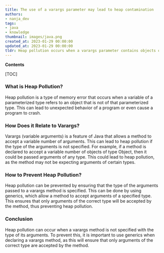 ```yaml
---
title: The use of a varargs parameter may lead to heap contamination
authors:
- nanja_dev
tags:
- java
- knowledge
thumbnail: images/java.png
created_at: 2023-01-29 00:00:00
updated_at: 2023-01-29 00:00:00
tldr: Heap pollution occurs when a varargs parameter contains objects of the wrong type.
---
```


**Contents**

[TOC]

### What is Heap Pollution?
Heap pollution is a type of memory error that occurs when a variable of a parameterized type refers to an object that is not of that parameterized type. This can lead to unexpected behavior of a program or even cause a program to crash.

### How Does it Relate to Varargs?
Varargs (variable arguments) is a feature of Java that allows a method to accept a variable number of arguments. This can lead to heap pollution if the type of the arguments is not specified. For example, if a method is declared to accept a variable number of objects of type Object, then it could be passed arguments of any type. This could lead to heap pollution, as the method may not be expecting arguments of certain types.

### How to Prevent Heap Pollution?
Heap pollution can be prevented by ensuring that the type of the arguments passed to a varargs method is specified. This can be done by using generics, which allow a method to accept arguments of a specified type. This ensures that only arguments of the correct type will be accepted by the method, thus preventing heap pollution.

### Conclusion
Heap pollution can occur when a varargs method is not specified with the type of its arguments. To prevent this, it is important to use generics when declaring a varargs method, as this will ensure that only arguments of the correct type are accepted by the method.
